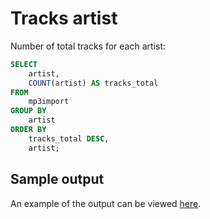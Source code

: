 # Tracks artist

Number of total tracks for each artist:

```sql
SELECT
    artist,
    COUNT(artist) AS tracks_total
FROM
    mp3import
GROUP BY
    artist
ORDER BY
    tracks_total DESC,
    artist;
```

## Sample output

An example of the output can be viewed [here][app_statistic].

[app_statistic]: ./../../sample/Total%20tracks%20per%20artist.html
